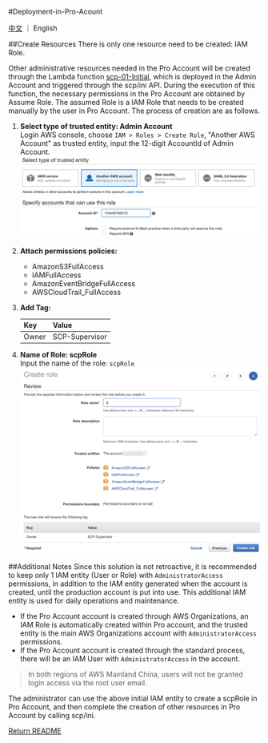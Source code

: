#Deployment-in-Pro-Acount

[中文](ProAccount-CHN.md) ｜ English

##Create Resources
There is only one resource need to be created: IAM Role.  

Other administrative resources needed in the Pro Account will be created through the Lambda function [scp-01-Initial](code/scp-01-Initial.py), which is deployed in the Admin Account and triggered through the scp/ini API. During the execution of this function, the necessary permissions in the Pro Account are obtained by Assume Role. The assumed Role is a IAM Role that needs to be created manually by the user in Pro Account. The process of creation are as follows.

1. **Select type of trusted entity: Admin Account**  
Login AWS console, choose ```IAM > Roles > Create Role```, "Another AWS Account" as trusted entity, input the 12-digit AccountId of Admin Account.    
![TustIdentity](png/Pro-01-TrustIdentity.png "TrustIdentity")

2. **Attach permissions policies:**
	- AmazonS3FullAccess 
	- IAMFullAccess 
	- AmazonEventBridgeFullAccess 
	- AWSCloudTrail_FullAccess 

3. **Add Tag:**  

	Key | Value 
	----|-----
	Owner | SCP-Supervisor

4. **Name of Role: scpRole**  
Input the name of the role: ```scpRole```  
![scpRole](png/Pro-02-scpRole.png "scpRole")

##Additional Notes
Since this solution is not retroactive, it is recommended to keep only 1 IAM entity (User or Role) with ``AdministratorAccess`` permissions, in addition to the IAM entity generated when the account is created, until the production account is put into use. This additional IAM entity is used for daily operations and maintenance.

- If the Pro Account account is created through AWS Organizations, an IAM Role is automatically created within Pro account, and the trusted entity is the main AWS Organizations account with ``AdministratorAccess`` permissions.
- If the Pro Account account is created through the standard process, there will be an IAM User with ``AdministratorAccess`` in the account.

>In both regions of AWS Mainland China, users will not be granted login access via the root user email.

The administrator can use the above initial IAM entity to create a scpRole in Pro Account, and then complete the creation of other resources in Pro Account by calling scp/ini.

[Return README](../README-ENG.md)
